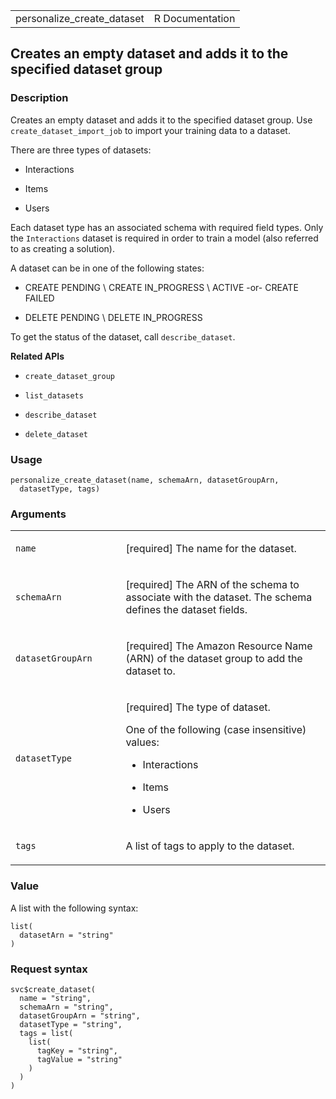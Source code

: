 <table style="width: 100%;">
<tbody>
<tr class="odd">
<td>personalize_create_dataset</td>
<td style="text-align: right;">R Documentation</td>
</tr>
</tbody>
</table>

## Creates an empty dataset and adds it to the specified dataset group

### Description

Creates an empty dataset and adds it to the specified dataset group. Use
`create_dataset_import_job` to import your training data to a dataset.

There are three types of datasets:

-   Interactions

-   Items

-   Users

Each dataset type has an associated schema with required field types.
Only the `Interactions` dataset is required in order to train a model
(also referred to as creating a solution).

A dataset can be in one of the following states:

-   CREATE PENDING \\ CREATE IN\_PROGRESS \\ ACTIVE -or- CREATE FAILED

-   DELETE PENDING \\ DELETE IN\_PROGRESS

To get the status of the dataset, call `describe_dataset`.

**Related APIs**

-   `create_dataset_group`

-   `list_datasets`

-   `describe_dataset`

-   `delete_dataset`

### Usage

    personalize_create_dataset(name, schemaArn, datasetGroupArn,
      datasetType, tags)

### Arguments

<table>
<colgroup>
<col style="width: 35%" />
<col style="width: 65%" />
</colgroup>
<tbody>
<tr class="odd">
<td><code id="personalize_create_dataset_:_name">name</code></td>
<td><p>[required] The name for the dataset.</p></td>
</tr>
<tr class="even">
<td><code
id="personalize_create_dataset_:_schemaArn">schemaArn</code></td>
<td><p>[required] The ARN of the schema to associate with the dataset.
The schema defines the dataset fields.</p></td>
</tr>
<tr class="odd">
<td><code
id="personalize_create_dataset_:_datasetGroupArn">datasetGroupArn</code></td>
<td><p>[required] The Amazon Resource Name (ARN) of the dataset group to
add the dataset to.</p></td>
</tr>
<tr class="even">
<td><code
id="personalize_create_dataset_:_datasetType">datasetType</code></td>
<td><p>[required] The type of dataset.</p>
<p>One of the following (case insensitive) values:</p>
<ul>
<li><p>Interactions</p></li>
<li><p>Items</p></li>
<li><p>Users</p></li>
</ul></td>
</tr>
<tr class="odd">
<td><code id="personalize_create_dataset_:_tags">tags</code></td>
<td><p>A list of tags to apply to the dataset.</p></td>
</tr>
</tbody>
</table>

### Value

A list with the following syntax:

    list(
      datasetArn = "string"
    )

### Request syntax

    svc$create_dataset(
      name = "string",
      schemaArn = "string",
      datasetGroupArn = "string",
      datasetType = "string",
      tags = list(
        list(
          tagKey = "string",
          tagValue = "string"
        )
      )
    )
